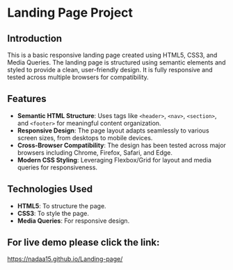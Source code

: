 # Landing Page Project
## Introduction
This is a basic responsive landing page created using HTML5, CSS3, and Media Queries. The landing page is structured using semantic elements and styled to provide a clean, user-friendly design. It is fully responsive and tested across multiple browsers for compatibility.

## Features
- **Semantic HTML Structure**: Uses tags like `<header>`, `<nav>`, `<section>`, and `<footer>` for meaningful content organization.
- **Responsive Design**: The page layout adapts seamlessly to various screen sizes, from desktops to mobile devices.
- **Cross-Browser Compatibility**: The design has been tested across major browsers including Chrome, Firefox, Safari, and Edge.
- **Modern CSS Styling**: Leveraging Flexbox/Grid for layout and media queries for responsiveness.

## Technologies Used
- **HTML5**: To structure the page.
- **CSS3**: To style the page.
- **Media Queries**: For responsive design.


## For live demo please click the link:
<https://nadaa15.github.io/Landing-page/>
